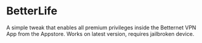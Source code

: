 # BetterLife
A simple tweak that enables all premium privileges inside the Betternet VPN App from the Appstore.
Works on latest version, requires jailbroken device.
